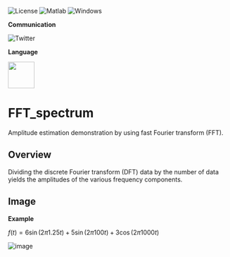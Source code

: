 
![License](https://img.shields.io/github/license/yuki-koyama/elasty)
<img src="https://img.shields.io/badge/Matlab-%3E%3D%202007b%20-blue.svg" alt="Matlab">
<img src="https://img.shields.io/badge/Windows-Pass-brightgreen.svg" alt="Windows">

**Communication**

<a style="text-decoration: none" href="https://twitter.com/hogelungfish" target="_blank">
    <img src="https://img.shields.io/badge/twitter-%40hogelungfish-1da1f2.svg" alt="Twitter">
</a>
<p>

**Language**
<p>
<img src="https://cdn.jsdelivr.net/gh/devicons/devicon/icons/matlab/matlab-original.svg" width="60"/>
<p>


# FFT_spectrum
Amplitude estimation demonstration by using fast Fourier transform (FFT).

## Overview
Dividing the discrete Fourier transform (DFT) data by the number of data yields the amplitudes of the various frequency components.

## Image

__Example__

$f(t) = 6 \sin(2\pi 1.25t) + 5 \sin(2\pi 100t) + 3 \cos(2\pi 1000t)$

![image](https://user-images.githubusercontent.com/114337358/199769283-c5e9a5c8-cb95-472a-afbf-bed8d7868a53.png)
